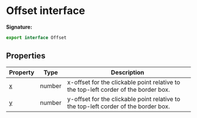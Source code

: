 # Offset interface

**Signature:**

```typescript
export interface Offset
```

## Properties

| Property                     | Type   | Description                                                                         |
| ---------------------------- | ------ | ----------------------------------------------------------------------------------- |
| [x](./puppeteer.offset.x.md) | number | x-offset for the clickable point relative to the top-left corder of the border box. |
| [y](./puppeteer.offset.y.md) | number | y-offset for the clickable point relative to the top-left corder of the border box. |
